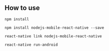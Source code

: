 ## How to use
```
npm install
```
```
npm install nodejs-mobile-react-native --save
```

```
react-native link nodejs-mobile-react-native
```
```
react-native run-android
```

